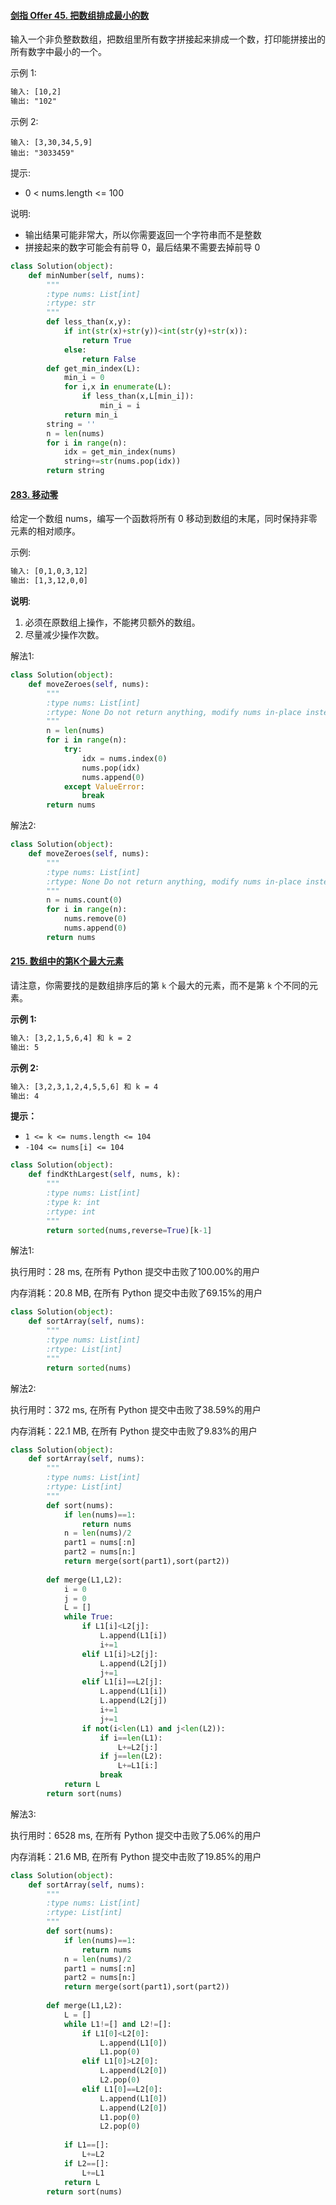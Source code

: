 



####  [剑指 Offer 45. 把数组排成最小的数](https://leetcode-cn.com/problems/ba-shu-zu-pai-cheng-zui-xiao-de-shu-lcof/)

输入一个非负整数数组，把数组里所有数字拼接起来排成一个数，打印能拼接出的所有数字中最小的一个。

示例 1:

```txt
输入: [10,2]
输出: "102"
```


示例 2:

```
输入: [3,30,34,5,9]
输出: "3033459"
```


提示:

- 0 < nums.length <= 100

说明:

- 输出结果可能非常大，所以你需要返回一个字符串而不是整数
- 拼接起来的数字可能会有前导 0，最后结果不需要去掉前导 0

```python
class Solution(object):
    def minNumber(self, nums):
        """
        :type nums: List[int]
        :rtype: str
        """
        def less_than(x,y):
            if int(str(x)+str(y))<int(str(y)+str(x)):
                return True
            else:
                return False
        def get_min_index(L):
            min_i = 0
            for i,x in enumerate(L):
                if less_than(x,L[min_i]):
                    min_i = i
            return min_i
        string = ''
        n = len(nums)
        for i in range(n):
            idx = get_min_index(nums)
            string+=str(nums.pop(idx))
        return string
```



#### [283. 移动零](https://leetcode-cn.com/problems/move-zeroes/)

给定一个数组 nums，编写一个函数将所有 0 移动到数组的末尾，同时保持非零元素的相对顺序。

示例:

```txt
输入: [0,1,0,3,12]
输出: [1,3,12,0,0]
```

**说明**:

1. 必须在原数组上操作，不能拷贝额外的数组。
2. 尽量减少操作次数。



解法1:

```python
class Solution(object):
    def moveZeroes(self, nums):
        """
        :type nums: List[int]
        :rtype: None Do not return anything, modify nums in-place instead.
        """
        n = len(nums)
        for i in range(n):
            try:
                idx = nums.index(0)
                nums.pop(idx)
                nums.append(0)
            except ValueError:
                break
        return nums
```



解法2:

```python
class Solution(object):
    def moveZeroes(self, nums):
        """
        :type nums: List[int]
        :rtype: None Do not return anything, modify nums in-place instead.
        """
        n = nums.count(0)
        for i in range(n):
            nums.remove(0)
            nums.append(0)
        return nums
```



#### [215. 数组中的第K个最大元素](https://leetcode-cn.com/problems/kth-largest-element-in-an-array/)

请注意，你需要找的是数组排序后的第 `k` 个最大的元素，而不是第 `k` 个不同的元素。

**示例 1:**

```txt
输入: [3,2,1,5,6,4] 和 k = 2
输出: 5
```

**示例 2:**

```txt
输入: [3,2,3,1,2,4,5,5,6] 和 k = 4
输出: 4
```

**提示：**

- `1 <= k <= nums.length <= 104`
- `-104 <= nums[i] <= 104`

```python
class Solution(object):
    def findKthLargest(self, nums, k):
        """
        :type nums: List[int]
        :type k: int
        :rtype: int
        """
        return sorted(nums,reverse=True)[k-1]
```





解法1:

执行用时：28 ms, 在所有 Python 提交中击败了100.00%的用户

内存消耗：20.8 MB, 在所有 Python 提交中击败了69.15%的用户

```python
class Solution(object):
    def sortArray(self, nums):
        """
        :type nums: List[int]
        :rtype: List[int]
        """
        return sorted(nums)
```



解法2:

执行用时：372 ms, 在所有 Python 提交中击败了38.59%的用户

内存消耗：22.1 MB, 在所有 Python 提交中击败了9.83%的用户

```python
class Solution(object):
    def sortArray(self, nums):
        """
        :type nums: List[int]
        :rtype: List[int]
        """
        def sort(nums):
            if len(nums)==1:
                return nums
            n = len(nums)/2
            part1 = nums[:n]
            part2 = nums[n:]
            return merge(sort(part1),sort(part2))
           
        def merge(L1,L2):
            i = 0
            j = 0
            L = []
            while True:
                if L1[i]<L2[j]:
                    L.append(L1[i])
                    i+=1
                elif L1[i]>L2[j]:
                    L.append(L2[j])
                    j+=1
                elif L1[i]==L2[j]:
                    L.append(L1[i])
                    L.append(L2[j])
                    i+=1
                    j+=1
                if not(i<len(L1) and j<len(L2)):
                    if i==len(L1):
                        L+=L2[j:]
                    if j==len(L2):
                        L+=L1[i:]
                    break
            return L
        return sort(nums)
```



解法3:

执行用时：6528 ms, 在所有 Python 提交中击败了5.06%的用户

内存消耗：21.6 MB, 在所有 Python 提交中击败了19.85%的用户



```python
class Solution(object):
    def sortArray(self, nums):
        """
        :type nums: List[int]
        :rtype: List[int]
        """
        def sort(nums):
            if len(nums)==1:
                return nums
            n = len(nums)/2
            part1 = nums[:n]
            part2 = nums[n:]
            return merge(sort(part1),sort(part2))
           
        def merge(L1,L2):
            L = []
            while L1!=[] and L2!=[]:
                if L1[0]<L2[0]:
                    L.append(L1[0])
                    L1.pop(0)
                elif L1[0]>L2[0]:
                    L.append(L2[0])
                    L2.pop(0)
                elif L1[0]==L2[0]:
                    L.append(L1[0])
                    L.append(L2[0])
                    L1.pop(0)
                    L2.pop(0)
                
            if L1==[]:
                L+=L2
            if L2==[]:
                L+=L1
            return L
        return sort(nums)
```

